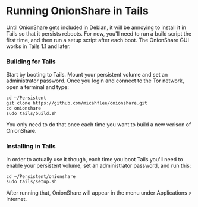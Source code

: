 # Running OnionShare in Tails

Until OnionShare gets included in Debian, it will be annoying to install it in Tails so that it persists reboots. For now, you'll need to run a build script the first time, and then run a setup script after each boot. The OnionShare GUI works in Tails 1.1 and later.

### Building for Tails

Start by booting to Tails. Mount your persistent volume and set an administrator password. Once you login and connect to the Tor network, open a terminal and type:

    cd ~/Persistent
    git clone https://github.com/micahflee/onionshare.git
    cd onionshare
    sudo tails/build.sh

You only need to do that once each time you want to build a new verison of OnionShare.

### Installing in Tails

In order to actually use it though, each time you boot Tails you'll need to enable your persistent volume, set an administrator password, and run this:

    cd ~/Persistent/onionshare
    sudo tails/setup.sh

After running that, OnionShare will appear in the menu under Applications > Internet.

